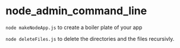 ﻿# node_admin_command_line

```node makeNodeApp.js``` to create a boiler plate of your app

```node deleteFiles.js``` to delete the directories and the files recursivly.
